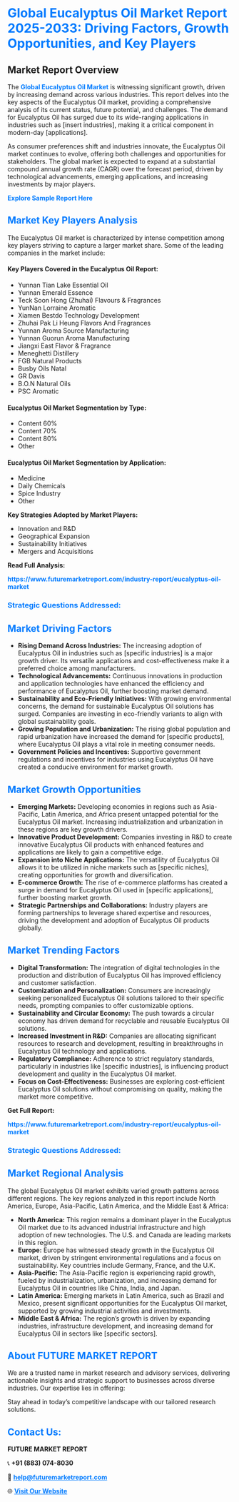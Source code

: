 <h1 style="color: #007BFF;">Global Eucalyptus Oil Market Report 2025-2033: Driving Factors, Growth Opportunities, and Key Players</h1>

<section id="overview">
<h2>Market Report Overview</h2>
<p>The <a href="https://www.futuremarketreport.com/industry-report/eucalyptus-oil-market" style="color: #007BFF; text-decoration: none;"><strong>Global Eucalyptus Oil Market</strong></a> is witnessing significant growth, driven by increasing demand across various industries. This report delves into the key aspects of the Eucalyptus Oil market, providing a comprehensive analysis of its current status, future potential, and challenges. The demand for Eucalyptus Oil has surged due to its wide-ranging applications in industries such as [insert industries], making it a critical component in modern-day [applications].</p>
<p>As consumer preferences shift and industries innovate, the Eucalyptus Oil market continues to evolve, offering both challenges and opportunities for stakeholders. The global market is expected to expand at a substantial compound annual growth rate (CAGR) over the forecast period, driven by technological advancements, emerging applications, and increasing investments by major players.</p>
</section>

<section id="overview">
<p><a href="https://www.futuremarketreport.com/request-sample/reportId=59007" style="color: #007BFF; text-decoration: none;"><strong>Explore Sample Report Here</strong></a></p>
</section>

<section id="key-players">
<h2 style="color: #007BFF;">Market Key Players Analysis</h2>
<p>The Eucalyptus Oil market is characterized by intense competition among key players striving to capture a larger market share. Some of the leading companies in the market include:</p>
<h4>Key Players Covered in the Eucalyptus Oil Report:</h4>
<ul><li>Yunnan Tian Lake Essential Oil</li><li>Yunnan Emerald Essence</li><li>Teck Soon Hong (Zhuhai) Flavours &amp; Fragrances</li><li>YunNan Lorraine Aromatic</li><li>Xiamen Bestdo Technology Development</li><li>Zhuhai Pak Li Heung Flavors And Fragrances</li><li>Yunnan Aroma Source Manufacturing</li><li>Yunnan Guorun Aroma Manufacturing</li><li>Jiangxi East Flavor &amp; Fragrance</li><li>Meneghetti Distillery</li><li>FGB Natural Products</li><li>Busby Oils Natal</li><li>GR Davis</li><li>B.O.N Natural Oils</li><li>PSC Aromatic</li></ul>
<h4>Eucalyptus Oil Market Segmentation by Type:</h4>
<ul><li>Content 60%</li><li>Content 70%</li><li>Content 80%</li><li>Other</li></ul>

<h4>Eucalyptus Oil Market Segmentation by Application:</h4>
<ul><li>Medicine</li><li>Daily Chemicals</li><li>Spice Industry</li><li>Other</li></ul>
<p><strong>Key Strategies Adopted by Market Players:</strong></p>
<ul>
<li>Innovation and R&D</li>
<li>Geographical Expansion</li>
<li>Sustainability Initiatives</li>
<li>Mergers and Acquisitions</li>
</ul>
</section>

<section>
<p><strong>Read Full Analysis: </strong></p><a href="https://www.futuremarketreport.com/industry-report/eucalyptus-oil-market" style="color: #007BFF; text-decoration: none;"><strong>https://www.futuremarketreport.com/industry-report/eucalyptus-oil-market</strong></a>
<h3 style="color: #007BFF;">Strategic Questions Addressed:</h3>
</section>

<section id="driving-factors">
<h2 style="color: #007BFF;">Market Driving Factors</h2>
<ul>
<li><strong>Rising Demand Across Industries:</strong> The increasing adoption of Eucalyptus Oil in industries such as [specific industries] is a major growth driver. Its versatile applications and cost-effectiveness make it a preferred choice among manufacturers.</li>
<li><strong>Technological Advancements:</strong> Continuous innovations in production and application technologies have enhanced the efficiency and performance of Eucalyptus Oil, further boosting market demand.</li>
<li><strong>Sustainability and Eco-Friendly Initiatives:</strong> With growing environmental concerns, the demand for sustainable Eucalyptus Oil solutions has surged. Companies are investing in eco-friendly variants to align with global sustainability goals.</li>
<li><strong>Growing Population and Urbanization:</strong> The rising global population and rapid urbanization have increased the demand for [specific products], where Eucalyptus Oil plays a vital role in meeting consumer needs.</li>
<li><strong>Government Policies and Incentives:</strong> Supportive government regulations and incentives for industries using Eucalyptus Oil have created a conducive environment for market growth.</li>
</ul>
</section>

<section id="growth-opportunities">
<h2 style="color: #007BFF;">Market Growth Opportunities</h2>
<ul>
<li><strong>Emerging Markets:</strong> Developing economies in regions such as Asia-Pacific, Latin America, and Africa present untapped potential for the Eucalyptus Oil market. Increasing industrialization and urbanization in these regions are key growth drivers.</li>
<li><strong>Innovative Product Development:</strong> Companies investing in R&D to create innovative Eucalyptus Oil products with enhanced features and applications are likely to gain a competitive edge.</li>
<li><strong>Expansion into Niche Applications:</strong> The versatility of Eucalyptus Oil allows it to be utilized in niche markets such as [specific niches], creating opportunities for growth and diversification.</li>
<li><strong>E-commerce Growth:</strong> The rise of e-commerce platforms has created a surge in demand for Eucalyptus Oil used in [specific applications], further boosting market growth.</li>
<li><strong>Strategic Partnerships and Collaborations:</strong> Industry players are forming partnerships to leverage shared expertise and resources, driving the development and adoption of Eucalyptus Oil products globally.</li>
</ul>
</section>

<section id="trending-factors">
<h2 style="color: #007BFF;">Market Trending Factors</h2>
<ul>
<li><strong>Digital Transformation:</strong> The integration of digital technologies in the production and distribution of Eucalyptus Oil has improved efficiency and customer satisfaction.</li>
<li><strong>Customization and Personalization:</strong> Consumers are increasingly seeking personalized Eucalyptus Oil solutions tailored to their specific needs, prompting companies to offer customizable options.</li>
<li><strong>Sustainability and Circular Economy:</strong> The push towards a circular economy has driven demand for recyclable and reusable Eucalyptus Oil solutions.</li>
<li><strong>Increased Investment in R&D:</strong> Companies are allocating significant resources to research and development, resulting in breakthroughs in Eucalyptus Oil technology and applications.</li>
<li><strong>Regulatory Compliance:</strong> Adherence to strict regulatory standards, particularly in industries like [specific industries], is influencing product development and quality in the Eucalyptus Oil market.</li>
<li><strong>Focus on Cost-Effectiveness:</strong> Businesses are exploring cost-efficient Eucalyptus Oil solutions without compromising on quality, making the market more competitive.</li>
</ul>
</section>

<section>
<p><strong>Get Full Report: </strong></p><a href="https://www.futuremarketreport.com/industry-report/eucalyptus-oil-market" style="color: #007BFF; text-decoration: none;"><strong>https://www.futuremarketreport.com/industry-report/eucalyptus-oil-market</strong></a>
<h3 style="color: #007BFF;">Strategic Questions Addressed:</h3>
</section>


<section id="regional-analysis">
<h2 style="color: #007BFF;">Market Regional Analysis</h2>
<p>The global Eucalyptus Oil market exhibits varied growth patterns across different regions. The key regions analyzed in this report include North America, Europe, Asia-Pacific, Latin America, and the Middle East & Africa:</p>
<ul>
<li><strong>North America:</strong> This region remains a dominant player in the Eucalyptus Oil market due to its advanced industrial infrastructure and high adoption of new technologies. The U.S. and Canada are leading markets in this region.</li>
<li><strong>Europe:</strong> Europe has witnessed steady growth in the Eucalyptus Oil market, driven by stringent environmental regulations and a focus on sustainability. Key countries include Germany, France, and the U.K.</li>
<li><strong>Asia-Pacific:</strong> The Asia-Pacific region is experiencing rapid growth, fueled by industrialization, urbanization, and increasing demand for Eucalyptus Oil in countries like China, India, and Japan.</li>
<li><strong>Latin America:</strong> Emerging markets in Latin America, such as Brazil and Mexico, present significant opportunities for the Eucalyptus Oil market, supported by growing industrial activities and investments.</li>
<li><strong>Middle East & Africa:</strong> The region’s growth is driven by expanding industries, infrastructure development, and increasing demand for Eucalyptus Oil in sectors like [specific sectors].</li>
</ul>
</section>

<footer>
<h2 style="color: #007BFF;">About FUTURE MARKET REPORT</h2>
<p>We are a trusted name in market research and advisory services, delivering actionable insights and strategic support to businesses across diverse industries. Our expertise lies in offering:</p>

<p>Stay ahead in today’s competitive landscape with our tailored research solutions.</p>

<h2 style="color: #007BFF;">Contact Us:</h2>
<p><strong>FUTURE MARKET REPORT</strong></p>
<p>📞 <strong>+91 (883) 074-8030</strong></p>
<p>📧 <strong><a href="mailto:help@futuremarketreport.com" style="color: #007BFF;">help@futuremarketreport.com</a></strong></p>
<p>🌐 <strong><a href="https://www.futuremarketreport.com/" style="color: #007BFF;">Visit Our Website</a></strong></p>
</footer>